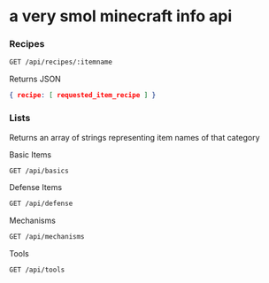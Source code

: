 # a very smol minecraft info api

### Recipes

```sh
GET /api/recipes/:itemname
```

Returns JSON
```json
{ recipe: [ requested_item_recipe ] }
```

### Lists

Returns an array of strings representing item names of that category

Basic Items

```sh
GET /api/basics
```

Defense Items

```sh
GET /api/defense
```

Mechanisms

```sh
GET /api/mechanisms
```

Tools

```sh
GET /api/tools
```
